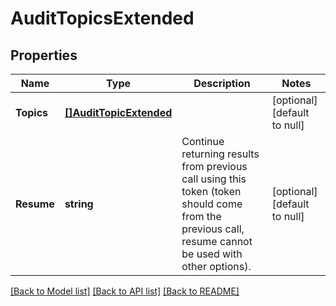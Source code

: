 # AuditTopicsExtended

## Properties
Name | Type | Description | Notes
------------ | ------------- | ------------- | -------------
**Topics** | [**[]AuditTopicExtended**](AuditTopicExtended.md) |  | [optional] [default to null]
**Resume** | **string** | Continue returning results from previous call using this token (token should come from the previous call, resume cannot be used with other options). | [optional] [default to null]

[[Back to Model list]](../README.md#documentation-for-models) [[Back to API list]](../README.md#documentation-for-api-endpoints) [[Back to README]](../README.md)


